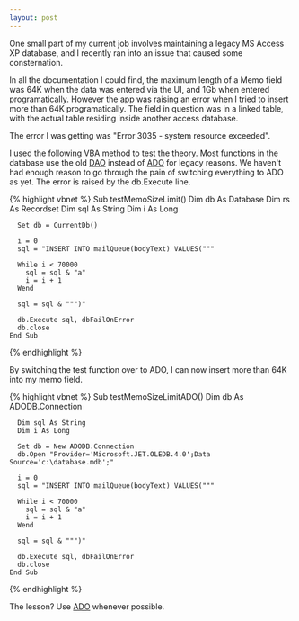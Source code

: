 ```yaml
---
layout: post
---
```

One small part of my current job involves maintaining a legacy MS Access XP
database, and I recently ran into an issue that caused some consternation.

In all the documentation I could find, the maximum length of a Memo field was
64K when the data was entered via the UI, and 1Gb when entered
programatically. However the app was raising an error when I tried to insert
more than 64K programatically. The field in question was in a linked table,
with the actual table residing inside another access database.

The error I was getting was "Error 3035 - system resource exceeded".

I used the following VBA method to test the theory. Most functions in the 
database use the old [DAO](http://en.wikipedia.org/wiki/Data_Access_Objects)
instead of [ADO](http://en.wikipedia.org/wiki/ActiveX_Data_Objects) for legacy
reasons. We haven't had enough reason to go through the pain of switching
everything to ADO as yet. The error is raised by the db.Execute line.

{% highlight vbnet %}
    Sub testMemoSizeLimit()
      Dim db As Database
      Dim rs As Recordset
      Dim sql As String
      Dim i As Long

      Set db = CurrentDb()

      i = 0
      sql = "INSERT INTO mailQueue(bodyText) VALUES("""

      While i < 70000
        sql = sql & "a"
        i = i + 1
      Wend

      sql = sql & """)"

      db.Execute sql, dbFailOnError
      db.close
    End Sub
{% endhighlight %}

By switching the test function over to ADO, I can now insert more than 64K into my memo field.

{% highlight vbnet %}
    Sub testMemoSizeLimitADO()
      Dim db As ADODB.Connection

      Dim sql As String
      Dim i As Long

      Set db = New ADODB.Connection
      db.Open "Provider='Microsoft.JET.OLEDB.4.0';Data Source='c:\database.mdb';"

      i = 0
      sql = "INSERT INTO mailQueue(bodyText) VALUES("""

      While i < 70000
        sql = sql & "a"
        i = i + 1
      Wend

      sql = sql & """)"

      db.Execute sql, dbFailOnError
      db.close
    End Sub
{% endhighlight %}

The lesson? Use [ADO](http://en.wikipedia.org/wiki/ActiveX_Data_Objects) whenever possible.
